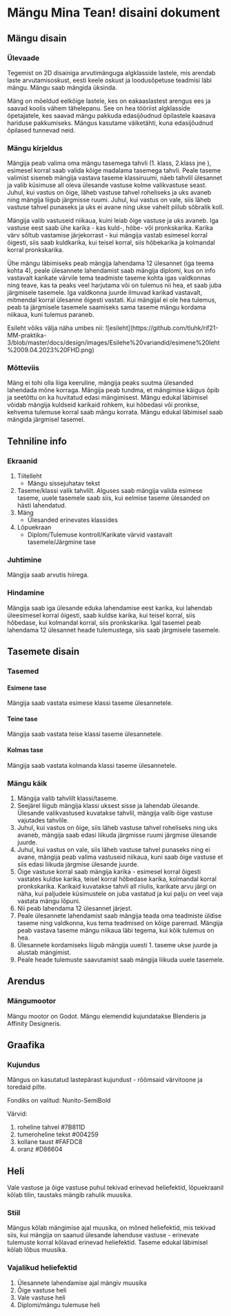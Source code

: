 # Mängu Mina Tean! disaini dokument

## Mängu disain

### Ülevaade
<p>Tegemist on 2D disainiga arvutimänguga algklasside lastele, mis arendab laste 
arvutamisoskust, eesti keele oskust ja loodusõpetuse teadmisi läbi mängu. 
Mängu saab mängida üksinda.</p>
<p>Mäng on mõeldud eelkõige lastele, kes on eakaaslastest arengus ees ja saavad koolis 
vähem tähelepanu. See on hea tööriist algklasside õpetajatele, kes saavad mängu
pakkuda edasijõudnud õpilastele kaasava hariduse pakkumiseks. Mängus kasutame 
väiketähti, kuna edasijõudnud õpilased tunnevad neid.</p>

### Mängu kirjeldus
<p>Mängija peab valima oma mängu tasemega tahvli (1. klass, 2.klass jne ), esimesel 
korral saab valida kõige madalama tasemega tahvli. Peale taseme valimist siseneb 
mängija vastava taseme klassiruumi, näeb tahvlil ülesannet ja valib küsimuse all oleva 
ülesande vastuse kolme valikvastuse seast. Juhul, kui vastus on õige, läheb vastuse
tahvel roheliseks ja uks avaneb ning mängija liigub järgmisse ruumi. 
Juhul, kui vastus on vale, siis läheb vastuse tahvel punaseks ja uks ei avane ning ukse
vahelt piilub sõbralik koll.</p> 
<p>Mängija valib vastuseid niikaua, kuini leiab õige vastuse ja uks avaneb.
Iga vastuse eest saab ühe karika - kas kuld-, hõbe- või pronkskarika. Karika värv
sõltub vastamise järjekorrast - kui mängija vastab esimesel korral õigesti, siis
saab kuldkarika, kui teisel korral, siis hõbekarika ja kolmandal korral pronkskarika.</p>
<p>Ühe mängu läbimiseks peab mängija lahendama 12 ülesannet (iga teema kohta 4), 
peale ülesannete lahendamist saab mängija diplomi, kus on info vastavalt karikate värvile 
tema teadmiste taseme kohta igas valdkonnas ning teave, kas ta peaks
veel harjutama või on tulemus nii hea, et saab juba järgmisele tasemele.
Iga valdkonna juurde ilmuvad karikad vastavalt, mitmendal korral ülesanne õigesti vastati.
Kui mängijal ei ole hea tulemus, peab ta järgmisele tasemele saamiseks sama taseme 
mängu kordama niikaua, kuni tulemus paraneb.
</p>

<p>Esileht võiks välja näha umbes nii: ![esileht](https://github.com/tluhk/rif21-MM-praktika-3/blob/master/docs/design/images/Esilehe%20variandid/esimene%20leht%2009.04.2023%20FHD.png)</p>



### Mõtteviis
<p>Mäng ei tohi olla liiga keeruline, mängija peaks suutma ülesanded lahendada 
mõne korraga. Mängija peab tundma, et mängimise käigus õpib ja seetõttu on ka 
huvitatud edasi mängimisest. Mängu edukal läbimisel võidab mängija kuldseid karikaid rohkem, kui
hõbedasi või pronkse, kehvema tulemuse korral saab mängu korrata. Mängu edukal läbimisel 
saab mängida järgmisel tasemel.</p>

## Tehniline info

### Ekraanid
<ol>
    <li>Tiitelleht
    <ul>
        <li>Mängu sissejuhatav tekst</li>  
    </ul>
    </li>
    <li>Taseme/klassi valik tahvlilt. Alguses saab mängija valida esimese taseme, 
uuele tasemele saab siis, kui eelmise taseme ülesanded on hästi lahendatud.</li>
    <li>Mäng
        <ul>
            <li>Ülesanded erinevates klassides</li>  
                    </ul>
    </li>
<li>Lõpuekraan
        <ul>
            <li>Diplom/Tulemuse kontroll/Karikate värvid vastavalt tasemele/Järgmine tase</li>  
        </ul>
    </li>
    
</ol>

### Juhtimine
<p>Mängija saab arvutis hiirega.</p>

### Hindamine
<p>Mängija saab iga ülesande eduka lahendamise eest karika, kui lahendab 
üleesimesel korral õigesti, saab kuldse karika, kui teisel korral, siis hõbedase,
kui kolmandal korral, siis pronkskarika. Igal tasemel peab lahendama 12 ülesannet
heade tulemustega, siis saab järgmisele tasemele.</p>

## Tasemete disain

### Tasemed

#### Esimene tase
<p>Mängija saab vastata esimese klassi taseme ülesannetele.</p>

#### Teine tase
<p>Mängija saab vastata teise klassi taseme ülesannetele.</p>

#### Kolmas tase
<p>Mängija saab vastata kolmanda klassi taseme ülesannetele.</p>

### Mängu käik

<ol>
    <li>Mängija valib tahvlilt klassi/taseme.</li>
    <li>Seejärel liigub mängija klassi uksest sisse ja lahendab ülesande. Ülesande 
valikvastused kuvatakse tahvlil, mängija valib õige vastuse vajutades tahvlile.
</li>
    <li>Juhul, kui vastus on õige, siis läheb vastuse tahvel roheliseks ning uks avaneb, 
mängija saab edasi liikuda järgmisse ruumi järgmise ülesande juurde.
    <li>Juhul, kui vastus on vale, siis läheb vastuse tahvel punaseks ning ei 
avane, mängija peab valima vastuseid niikaua, kuni saab õige vastuse et siis edasi 
liikuda järgmise ülesande juurde. </li>
<li>Õige vastuse korral saab mängija karika - esimesel korral õigesti vastates
kuldse karika, teisel korral hõbedase karika, kolmandal korral pronkskarika.
Karikaid kuvatakse tahvli all riiulis, karikate arvu järgi on näha, kui paljudele
küsimustele on juba vastatud ja kui palju on veel vaja vastata mängu lõpuni.
</li>
    <li>Nii peab lahendama 12 ülesannet järjest.</li>
    <li>Peale ülesannete lahendamist saab mängija teada oma teadmiste üldise taseme 
ning valdkonna, kus tema teadmised on kõige paremad. Mängija peab vastava taseme 
mängu niikaua läbi tegema, kui kõik tulemus on hea.</li>
    <li>Ülesannete kordamiseks liigub mängija uuesti 1. taseme ukse juurde ja 
alustab mängimist.</li>
    <li>Peale heade tulemuste saavutamist saab mängija liikuda 
uuele tasemele.</li>
    
</ol>

## Arendus

### Mängumootor
<p>Mängu mootor on Godot. Mängu elemendid kujundatakse Blenderis ja Affinity 
Designeris.</p>

## Graafika

### Kujundus
<p>Mängus on kasutatud lastepärast kujundust - rõõmsaid värvitoone ja toredaid pilte.</p>
<p>Fondiks on valitud: Nunito-SemiBold</p>
<p>Värvid:
<ol>
   <li>roheline tahvel #7B811D</li>
   <li>tumeroheline tekst #004259</li>
   <li>kollane taust #FAFDC8</li>
   <li>oranz #D86604</li>
</ol>
</p>

## Heli

<p>Vale vastuse ja õige vastuse puhul tekivad erinevad heliefektid, lõpuekraanil kõlab
tilin, taustaks mängib rahulik muusika.</p>

### Stiil
<p>Mängus kõlab mängimise ajal muusika, on mõned heliefektid, mis tekivad siis, 
kui mängija on saanud ülesande lahenduse vastuse - erinevate tulemuste korral 
kõlavad erinevad heliefektid. Taseme edukal läbimisel kõlab lõbus muusika. </p>

### Vajalikud heliefektid
<ol>
    <li>Ülesannete lahendamise ajal mängiv muusika</li>
    <li>Õige vastuse heli</li>
    <li>Vale vastuse heli</li>
    <li>Diplomi/mängu tulemuse heli</li>
    </ol>
<p></p>
